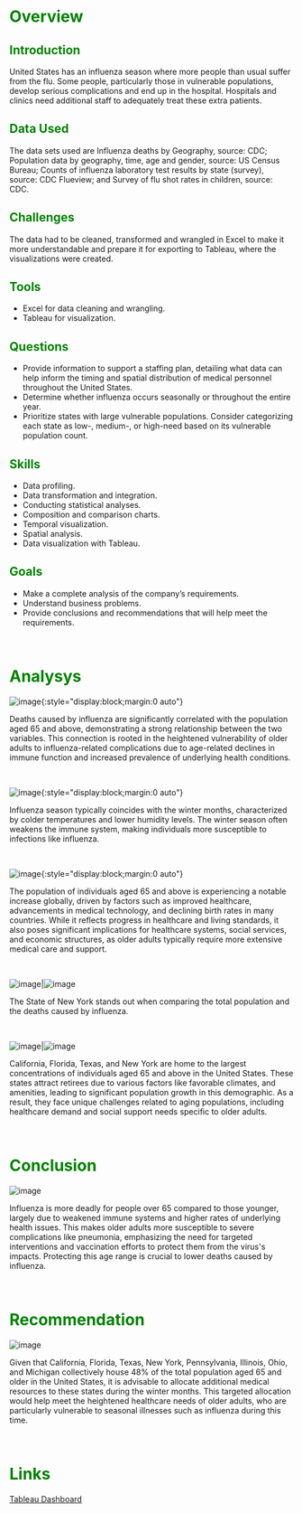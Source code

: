 # <span style="color:green">Overview</span>

## <span style="color:green">Introduction</span>

United States has an influenza season where more people than usual suffer from the flu. Some people, particularly those in vulnerable populations, develop serious complications and end up in the hospital. Hospitals and clinics need additional staff to adequately treat these extra patients.

## <span style="color:green">Data Used</span>
The data sets used are Influenza deaths by Geography, source: CDC; Population data by geography, time, age and gender, source: US Census Bureau; Counts of influenza laboratory test results by state (survey), source: CDC Flueview; and Survey of flu shot rates in children, source: CDC.

## <span style="color:green">Challenges</span>
The data had to be cleaned, transformed and wrangled in Excel to make it more understandable and prepare it for exporting to Tableau, where the visualizations were created.

## <span style="color:green">Tools</span>
* Excel for data cleaning and wrangling.
* Tableau for visualization.

## <span style="color:green">Questions</span>
* Provide information to support a staffing plan, detailing what data can help inform the timing and spatial distribution of medical personnel throughout the United States.
* Determine whether influenza occurs seasonally or throughout the entire year.
* Prioritize states with large vulnerable populations. Consider categorizing each state as low-, medium-, or high-need based on its vulnerable population count.

## <span style="color:green">Skills</span>
* Data profiling.
* Data transformation and integration.
* Conducting statistical analyses.
* Composition and comparison charts.
* Temporal visualization.
* Spatial analysis.
* Data visualization with Tableau.

## <span style="color:green">Goals</span>
* Make a complete analysis of the company’s requirements.
* Understand business problems.
* Provide conclusions and recommendations that will help meet the requirements.
  
<p>&nbsp;  </p>

# <span style="color:green">Analysys</span>

![image](images/correlationdeathspop.JPG){:style="display:block;margin:0 auto"}

Deaths caused by influenza are significantly correlated with the population aged 65 and above, demonstrating a strong relationship between the two variables. This connection is rooted in the heightened vulnerability of older adults to influenza-related complications due to age-related declines in immune function and increased prevalence of underlying health conditions.
<p>&nbsp;  </p>


![image](images/seasonality.JPG){:style="display:block;margin:0 auto"}

Influenza season typically coincides with the winter months, characterized by colder temperatures and lower humidity levels. The winter season often weakens the immune system, making individuals more susceptible to infections like influenza.
<p>&nbsp;  </p>


![image](images/evolutionofpop65+.JPG){:style="display:block;margin:0 auto"}

The population of individuals aged 65 and above is experiencing a notable increase globally, driven by factors such as improved healthcare, advancements in medical technology, and declining birth rates in many countries. While it reflects progress in healthcare and living standards, it also poses significant implications for healthcare systems, social services, and economic structures, as older adults typically require more extensive medical care and support.
<p>&nbsp;  </p>


![image](images/deathsandpopulation.JPG)|![image](images/legend.png)

The State of New York stands out when comparing the total population and the deaths caused by influenza.

<p>&nbsp;  </p>

![image](images/percentagepop65+bystate.JPG)|![image](images/legend.png)

California, Florida, Texas, and New York are home to the largest concentrations of individuals aged 65 and above in the United States. These states attract retirees due to various factors like favorable climates, and amenities, leading to significant population growth in this demographic. As a result, they face unique challenges related to aging populations, including healthcare demand and social support needs specific to older adults.

<p>&nbsp;  </p>

# <span style="color:green">Conclusion</span>

![image](images/mapofdeathsbyinfluenza.JPG)

Influenza is more deadly for people over 65 compared to those younger, largely due to weakened immune systems and higher rates of underlying health issues. This makes older adults more susceptible to severe complications like pneumonia, emphasizing the need for targeted interventions and vaccination efforts to protect them from the virus's impacts. Protecting this age range is crucial to lower deaths caused by influenza.

<p>&nbsp;  </p>

# <span style="color:green">Recommendation</span>

![image](images/mapofpriorities.JPG)

Given that California, Florida, Texas, New York, Pennsylvania, Illinois, Ohio, and Michigan collectively house 48% of the total population aged 65 and older in the United States, it is advisable to allocate additional medical resources to these states during the winter months. This targeted allocation would help meet the heightened healthcare needs of older adults, who are particularly vulnerable to seasonal illnesses such as influenza during this time.

<p>&nbsp;  </p>

# <span style="color:green">Links</span>
[Tableau Dashboard](https://public.tableau.com/app/profile/jaime.suarez4491/viz/MedicalStaffing/Story1?publish=yes)


